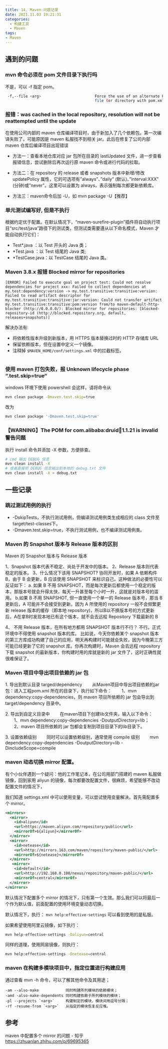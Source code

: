 ```yaml
---
title: 14. Maven-问题记录
date: 2021.11.03 19:21:31
categories:
  - 构建工具
  - Maven
tags:
- Maven
---
```


## 遇到的问题

### mvn 命令必须在 pom 文件目录下执行吗

不是，可以 -f 指定 pom。

```sh
 -f,--file <arg>                        Force the use of an alternate POM
                                        file (or directory with pom.xml)
```

### 报错：was cached in the local repository, resolution will not be reattempted until the update

在使用公司内部的 maven 仓库编译项目时，由于新加入了几个依赖包，第一次编译失败了，可能原因是 maven 私服找不到相关 jar。此后在修复了公司内部 maven 仓库后编译项目出现错误

* 方法一：查看本地仓库对应 jar 包所在目录的 lastUpdated 文件，进一步查看报错信息，尝试删除后再次运行原 maven 命令或进行代码的拉取。

* 方法二：在 repository 的 release 或者 snapshots 版本中新增/修改 updatePolicy 属性，它的可选项有”always”、”daily” (默认)、”interval:XXX” (分钟)或”never”。这里可以设置为 always，表示强制每次都更新依赖库。

* 方法三：maven命令后加 -U，如 mvn package -U【推荐】

### 单元测试编写好, 但是不执行

根据约定优于配置。在默认情况下，“maven-surefire-plugin”插件将自动执行项目“src/test/java”路径下的测试类，但测试类需要遵从以下命名模式，Maven 才能自动执行它们：

* Test*.java ：以 Test 开头的 Java 类；
* *Test.java ：以 Test 结尾的 Java 类;
* *TestCase.java：以 TestCase 结尾的 Java 类。

### Maven 3.8.x 报错 Blocked mirror for repositories

```text
[ERROR] Failed to execute goal on project test: Could not resolve dependencies for project xxx: Failed to collect dependencies at my.test:dependency:version -> my.test.transitive:transitive:version: Failed to read artifact descriptor for my.test.transitive:transitive:jar:version: Could not transfer artifact my.test.transitive:transitive:pom:version from/to maven-default-http-blocker (http://0.0.0.0/): Blocked mirror for repositories: [blocked-repository-id (http://blocked.repository.org, default, releases+snapshots)]
```

解决办法有:

* 将依赖性版本升级到新版本，用 HTTPS 版本替换过时的 HTTP 存储库 URL
* 保留依赖版本，但在设置中定义一个镜像。
* 注释掉 `$MAVEN_HOME/conf/settings.xml` 中的拦截标签。

```xml

```

### 使用 maven 打包失败，报 Unknown lifecycle phase “.test.skip=true“

windows 环境下使用 powershell 会这样，请将命令从

```sh
mvn clean package -Dmaven.test.skip=true
```

改为

```sh
mvn clean package '-Dmaven.test.skip=true'
```

### 【WARNING】The POM for com.alibaba:druid:jar:1.1.21 is invalid 警告问题

执行 install 命令并添加 -X 参数，方便排查。

```sh
# cmd 输出 DEBUG 信息
mvn clean install -X
# 或者直接把 DEBUG 信息输出到本地的 debug.txt 文件
mvn clean install -X > debug.txt
```

## 一些记录

### 跳过测试用例的执行

* -DskipTests，不执行测试用例，但编译测试用例类生成相应的 class 文件至 target/test-classes下。
* -Dmaven.test.skip=true，不执行测试用例，也不编译测试用例类。

### Maven 的 Snapshot 版本与 Release 版本的区别

Maven 的 Snapshot 版本与 Release 版本

1、Snapshot 版本代表不稳定、尚处于开发中的版本。
2、Release 版本则代表稳定的版本。
3、什么情况下该用 SNAPSHOT?
协同开发时，如果 A 依赖构件 B，由于 B 会更新，B 应该使用 SNAPSHOT 来标识自己。这种做法的必要性可以反证如下：
a. 如果 B 不用 SNAPSHOT，而是每次更新后都使用一个稳定的版本，那版本号就会升得太快，每天一升甚至每个小时一升，这就是对版本号的滥用。
b.如果 B 不用 SNAPSHOT, 但一直使用一个单一的 Release 版本号，那当 B 更新后，A 可能并不会接受到更新。因为 A 所使用的 repository 一般不会频繁更新 release 版本的缓存（即本地 repository)，所以B以不换版本号的方式更新后，A在拿B时发现本地已有这个版本，就不会去远程 Repository 下载最新的 B

4、 不用 Release 版本，在所有地方都用 SNAPSHOT 版本行不行？
不行。正式环境中不得使用 snapshot 版本的库。 比如说，今天你依赖某个 snapshot 版本的第三方库成功构建了自己的应用，明天再构建时可能就会失败，因为今晚第三方可能已经更新了它的 snapshot 库。你再次构建时，Maven 会去远程 repository 下载 snapshot 的最新版本，你构建时用的库就是新的 jar 文件了，这时正确性就很难保证了。

### Maven 项目中导出项目依赖的 jar 包

1\. 导出到默认目录 targed/dependency
　　从Maven项目中导出项目依赖的jar包：进入工程pom.xml 所在的目录下，执行如下命令：
　　1、mvn dependency:copy-dependencies，则 maven 项目所依赖的 jar 包会导出到 target/dependency 目录中。

2\. 导出到自定义目录中
　　在maven项目下创建lib文件夹，输入以下命令：
　　1、mvn dependency:copy-dependencies -DoutputDirectory=lib；
　　2、maven 项目所依赖的 jar 包都会复制到项目目录下的lib目录下。

3\. 设置依赖级别
　　同时可以设置依赖级别，通常使用 compile 级别
　　mvn dependency:copy-dependencies -DoutputDirectory=lib -DincludeScope=compile

### maven 动态切换 mirror 配置。

有个小伙伴遇到一个疑问：他的工作笔记本，在公司用部门搭建的 maven 私服做镜像，回到家用 aliyun 的镜像，每次都要改配置文件，很麻烦，希望能够不改动配置文件的情况下，

我们知道 settings.xml 中可以使用变量，可以尝试使用变量解决。首先需配置多个 mirror。

```xml
<mirrors>
  <mirror>
    <id>aliyun</id>
    <url>https://maven.aliyun.com/repository/public</url>
    <mirrorOf>${aliyun}</mirrorOf>
  </mirror>
  <mirror>
    <id>netease</id>
    <url>http://mirrors.163.com/maven/repository/maven-public/</url>
    <mirrorOf>${netease}</mirrorOf>
  </mirror>
   <mirror>
    <id>default</id>
    <url>http://192.168.0.100/nexus/repository/maven-public/</url>
    <mirrorOf>central</mirrorOf>
  </mirror>
</mirrors>
```

默认情况下配置多个 mirror 的情况下，只有第一个生效。那么我们可以将最后一个作为默认值，前面配置的使用环境变量动态切换。

默认情况下，执行： `mvn help:effective-settings` 可以看到使用的是私服。

如果希望使用阿里云镜像，如下执行：

```sh
mvn help-effective-settings -Daliyun=central
```

同样的道理，使用网易镜像，则执行：

```sh
mvn help:effective-settings -Dnetease=central
```

### maven 在构建多模块项目中，指定位置进行构建应用

通过查看 mvn -h 命令，可以了解其他命令及其用途；

```text
-am --also-make            同时构建所列模块的依赖模块；
-amd -also-make-dependents 同时构建依赖于所列模块的模块；
-pl --projects `<arg>`     构建制定的模块，模块间用逗号分隔；
-rf -resume-from `<arg>`   从指定的模块恢复反应堆。
```

## 参考

maven 中配置多个 mirror 的问题 - 知乎 <https://zhuanlan.zhihu.com/p/69695365>
